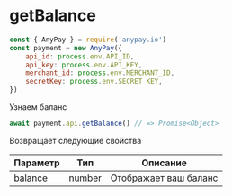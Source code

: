 # getBalance

```js
const { AnyPay } = require('anypay.io')
const payment = new AnyPay({
    api_id: process.env.API_ID,
    api_key: process.env.API_KEY,
    merchant_id: process.env.MERCHANT_ID,
    secretKey: process.env.SECRET_KEY,
})
```

Узнаем баланс

```js
await payment.api.getBalance() // => Promise<Object>
```

Возвращает следующие свойства

| Параметр | Тип    | Описание                   |
| -------- | ------ | -------------------------- |
| balance  | number | Отображает ваш баланс      |
